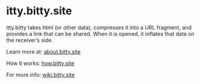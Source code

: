 # itty.bitty.site

itty.bitty takes html (or other data), compresses it into a URL fragment, and provides a link that can be shared. When it is opened, it inflates that data on the receiver’s side.

Learn more at: [about.bitty.site](http://about.bitty.site)

How it works: [how.bitty.site](http://how.bitty.site)

For more info: [wiki.bitty.site](https://github.com/alcor/itty-bitty/wiki/)
